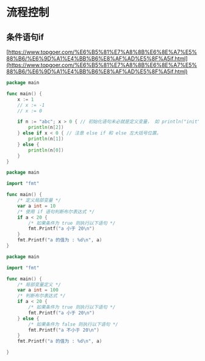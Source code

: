 # 流程控制



## 条件语句if

[https://www.topgoer.com/%E6%B5%81%E7%A8%8B%E6%8E%A7%E5%88%B6/%E6%9D%A1%E4%BB%B6%E8%AF%AD%E5%8F%A5if.html](https://www.topgoer.com/%E6%B5%81%E7%A8%8B%E6%8E%A7%E5%88%B6/%E6%9D%A1%E4%BB%B6%E8%AF%AD%E5%8F%A5if.html)



```go
package main

func main() {
	x := 1
	// x := -1
	// x := 0

	if n := "abc"; x > 0 { // 初始化语句未必就是定义变量， 如 println("init") 也是可以的。
		println(n[2])
	} else if x < 0 { // 注意 else if 和 else 左大括号位置。
		println(n[1])
	} else {
		println(n[0])
	}
}

```



```go
package main

import "fmt"

func main() {
	/* 定义局部变量 */
	var a int = 10
	/* 使用 if 语句判断布尔表达式 */
	if a < 20 {
		/* 如果条件为 true 则执行以下语句 */
		fmt.Printf("a 小于 20\n")
	}
	fmt.Printf("a 的值为 : %d\n", a)
}

```



```go
package main

import "fmt"

func main() {
	/* 局部变量定义 */
	var a int = 100
	/* 判断布尔表达式 */
	if a < 20 {
		/* 如果条件为 true 则执行以下语句 */
		fmt.Printf("a 小于 20\n")
	} else {
		/* 如果条件为 false 则执行以下语句 */
		fmt.Printf("a 不小于 20\n")
	}
	fmt.Printf("a 的值为 : %d\n", a)

}

```

